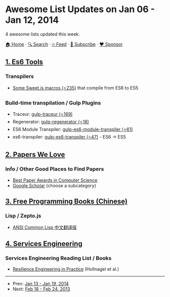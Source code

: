 # Awesome List Updates on Jan 06 - Jan 12, 2014

4 awesome lists updated this week.

[🏠 Home](/README.md) · [🔍 Search](https://www.trackawesomelist.com/search/) · [🔥 Feed](https://www.trackawesomelist.com/week/rss.xml) · [📮 Subscribe](https://trackawesomelist.us17.list-manage.com/subscribe?u=d2f0117aa829c83a63ec63c2f&id=36a103854c) · [❤️  Sponsor](https://github.com/sponsors/theowenyoung)



## [1. Es6 Tools](/content/addyosmani/es6-tools/week/README.md)

### Transpilers

*   [Some Sweet.js macros (⭐235)](https://github.com/jlongster/es6-macros) that compile from ES6 to ES5

### Build-time transpilation / Gulp Plugins

*   Traceur: [gulp-traceur (⭐169)](https://github.com/sindresorhus/gulp-traceur)
*   Regenerator: [gulp-regenerator (⭐18)](https://github.com/sindresorhus/gulp-regenerator)
*   ES6 Module Transpiler: [gulp-es6-module-transpiler (⭐61)](https://github.com/ryanseddon/gulp-es6-module-transpiler)
*   es6-transpiler: [gulp-es6-transpiler (⭐47)](https://github.com/sindresorhus/gulp-es6-transpiler) - ES6 → ES5

## [2. Papers We Love](/content/papers-we-love/papers-we-love/week/README.md)

### Info / Other Good Places to Find Papers

*   [Best Paper Awards in Computer Science](http://jeffhuang.com/best_paper_awards.html)
*   [Google Scholar](http://scholar.google.com/citations?view_op=top_venues\&hl=en\&vq=eng) (choose a subcategory)

## [3. Free Programming Books (Chinese)](/content/EbookFoundation/free-programming-books/books/free-programming-books-zh/week/README.md)

### Lisp / Zepto.js

*   [ANSI Common Lisp 中文翻译版](http://acl.readthedocs.org/en/latest/)

## [4. Services Engineering](/content/mmcgrana/services-engineering/week/README.md)

### Services Engineering Reading List / Books

*   [Resilience Engineering in Practice](http://www.amazon.com/Resilience-Engineering-Practice-Ashgate-Studies/dp/1409410358/) (Hollnagel et al.)

---

- Prev: [Jan 13 - Jan 19, 2014](/content/2014/2/README.md)
- Next: [Feb 18 - Feb 24, 2013](/content/2013/7/README.md)